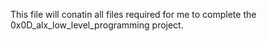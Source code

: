 This file will conatin all files required for me to complete the 0x0D_alx_low_level_programming project.
